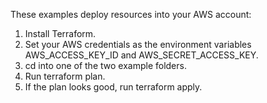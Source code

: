 These examples deploy resources into your AWS account:

1. Install Terraform.
2. Set your AWS credentials as the environment variables AWS_ACCESS_KEY_ID and AWS_SECRET_ACCESS_KEY.
3. cd into one of the two example folders.
4. Run terraform plan.
5. If the plan looks good, run terraform apply.
